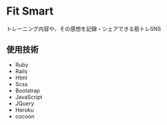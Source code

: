 # Fit Smart
トレーニング内容や、その感想を記録・シェアできる筋トレSNS

## 使用技術
* Ruby
* Rails
* Html
* Scss
* Bootstrap
* JavaScript
* JQuery
* Heroku
* cocoon




